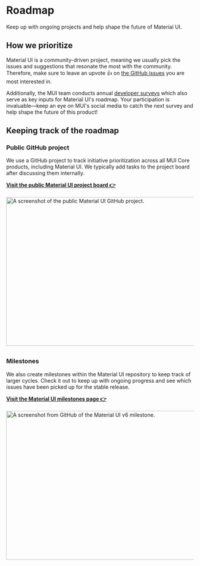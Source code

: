 # Roadmap

<p class="description">Keep up with ongoing projects and help shape the future of Material UI.</p>

## How we prioritize

Material UI is a community-driven project, meaning we usually pick the issues and suggestions that resonate the most with the community.
Therefore, make sure to leave an upvote 👍 on [the GitHub issues](https://github.com/mui/material-ui/issues?q=is:open+is:issue+label:%22package:+material-ui%22) you are most interested in.

Additionally, the MUI team conducts annual [developer surveys](/blog/?tags=Developer+survey/) which also serve as key inputs for Material UI's roadmap.
Your participation is invaluable—keep an eye on MUI's social media to catch the next survey and help shape the future of this product!

## Keeping track of the roadmap

### Public GitHub project

We use a GitHub project to track initiative prioritization across all MUI Core products, including Material UI.
We typically add tasks to the project board after discussing them internally.

**[Visit the public Material UI project board 👉](https://github.com/orgs/mui/projects/18/views/8)**

<img src="/static/material-ui/roadmap/github-project.png" style="width: 814px; margin-top: 4px; margin-bottom: 8px;" alt="A screenshot of the public Material UI GitHub project." width="1628" height="400" />

### Milestones

We also create milestones within the Material UI repository to keep track of larger cycles.
Check it out to keep up with ongoing progress and see which issues have been picked up for the stable release.

**[Visit the Material UI milestones page 👉](https://github.com/mui/material-ui/milestone/47)**

<img src="/static/material-ui/roadmap/milestone.png" style="width: 814px; margin-top: 4px; margin-bottom: 8px;" alt="A screenshot from GitHub of the Material UI v6 milestone." width="1628" height="400" />
